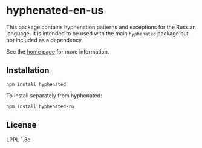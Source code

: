 # hyphenated-en-us

This package contains hyphenation patterns and exceptions for the Russian language. It is intended to be used with the main `hyphenated` package
but not included as a dependency.

See the [home page](https://github.com/sergeysolovev/hyphenated) for more
information.

## Installation

```shell
npm install hyphenated
```

To install separately from hyphenated:

```shell
npm install hyphenated-ru
```

## License

LPPL 1.3c
